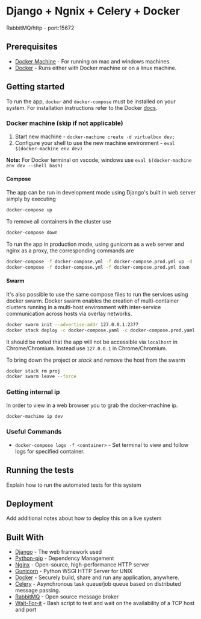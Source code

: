 # Django + Ngnix + Celery + Docker

RabbitMQ/http - port:15672

## Prerequisites

- [Docker Machine](https://docs.docker.com/machine/install-machine/) - For running on mac and windows machines.
- [Docker](https://docs.docker.com/install/) - Runs either with Docker machine or on a linux machine.

## Getting started

To run the app, `docker` and `docker-compose` must be installed on your system. For installation
instructions refer to the Docker [docs](https://docs.docker.com/compose/install/).

### Docker machine (skip if not applicable)

1. Start new machine - `docker-machine create -d virtualbox dev;`
1. Configure your shell to use the new machine environment - `eval $(docker-machine env dev)`

**Note:** For Docker terminal on vscode, windows use `eval $(docker-machine env dev --shell bash)`

#### Compose

The app can be run in development mode using Django's built in web server simply by executing

```bash
docker-compose up
```

To remove all containers in the cluster use

```bash
docker-compose down
```

To run the app in production mode, using gunicorn as a web server and nginx as a proxy, the
corresponding commands are

```bash
docker-compose -f docker-compose.yml -f docker-compose.prod.yml up -d
docker-compose -f docker-compose.yml -f docker-compose.prod.yml down
```

#### Swarm

It's also possible to use the same compose files to run the services using docker swarm. Docker
swarm enables the creation of multi-container clusters running in a multi-host environment with
inter-service communication across hosts via overlay networks.

```bash
docker swarm init --advertise-addr 127.0.0.1:2377
docker stack deploy -c docker-compose.yaml -c docker-compose.prod.yaml proj
```

It should be noted that the app will not be accessible via `localhost` in Chrome/Chromium. Instead
use `127.0.0.1` in Chrome/Chromium.

To bring down the project or _stack_ and remove the host from the swarm

```bash
docker stack rm proj
docker swarm leave --force
```

### Getting internal ip

In order to view in a web browser you to grab the docker-machine ip.

```bash
docker-machine ip dev
```

### Useful Commands

- `docker-compose logs -f <container>` - Set terminal to view and follow logs for specified container.

## Running the tests

Explain how to run the automated tests for this system

## Deployment

Add additional notes about how to deploy this on a live system

## Built With

- [Django](https://www.djangoproject.com/) - The web framework used
- [Python-pip](https://pypi.python.org/pypi/pip) - Dependency Management
- [Nginx](https://www.nginx.com/resources/wiki/) - Open-source, high-performance HTTP server
- [Gunicorn](http://gunicorn.org/) - Python WSGI HTTP Server for UNIX
- [Docker](https://www.docker.com/) - Securely build, share and run any application, anywhere.
- [Celery](http://www.celeryproject.org/) - Asynchronous task queue/job queue based on distributed message passing.
- [RabbitMQ](https://www.rabbitmq.com/) - Open source message broker
- [Wait-For-it](https://github.com/vishnubob/wait-for-it) - Bash script to test and wait on the availability of a TCP host and port

